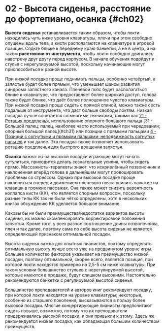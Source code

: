 # 02 - Высота сиденья, расстояние до фортепиано, осанка {#ch02}

**Высота сиденья** устанавливается таким образом, чтобы локти находились чуть ниже уровня клавиатуры, плечи при этом свободно опущены вдоль тела, а кисти располагаются на клавиатуре в игровой позиции. Сядьте ближе к переднему краю банкетки, а не в центр, и на таком **расстоянии от инструмента**, чтобы локти свободно двигались навстречу друг другу перед корпусом. В начале обучения подойдут и стулья с нерегулируемой высотой, поскольку начинающие могут приспособиться к разной высоте.

При низкой посадке проще поднимать пальцы, особенно четвёртый, а запястье будет более прямым, что уменьшает шансы развития синдрома запястного канала. Плечевой пояс будет располагаться ближе к клавиатуре, что предоставляет более широкий доступ, голова также будет ближе, что даёт более полноценное чувство клавиатуры. При низкой посадке проще сидеть с прямой спиной, можно также сесть подальше от инструмента, что даст больше свободы локтям. Низкая посадка лучше сочетается со многими техниками, такими как [21 - Ротация предплечья](#ch21), использование опорного большого пальца [31 - Большой палец; палец, наиболее часто используемый при чередовании; опорный большой палец]{#ch31} или позиции с прямыми пальцами [4 - Позиции с согнутыми и прямыми пальцами; неподвижность согнутых пальцев](#ch04) и так далее. Эта посадка также позволяет использовать ротацию предплечья для быстрого вращения запястья.

**Осанка** важна: из-за высокой посадки играющие могут начать сутулиться, приходится делать сознательные усилия, чтобы сидеть прямо. Массажисты-терапевты знают, что искривлённый позвоночник и наклоненная вперёд голова в дальнейшем могут провоцировать проблемы со стрессом. Однако при высокой посадке проще наклониться вперед и движением плечевого пояса усилить нажатие на клавиши в громких пассажах. Она также может снизить вероятность коллапса кисти (КК), что является спорным вопросом, поскольку разные типы КК так не были чётко определены, хотя в нескольких книгах обсуждению КК уделяется большое внимание.

Каковы бы ни были преимущества/недостатки вариантов высоты сиденья, их можно скомпенсировать корректировкой положения запястья. Кроме того, у всех разное соотношение длины позвоночника, плеч и так далее, поэтому сама по себе высота сиденья не является определяющей признаком оптимальной посадки.

Высота сиденья важна для опытных пианистов, поэтому определять оптимальную высоту лучше всего уже на продвинутом уровне игры. Большее количество факторов указывает на преимущество низкой посадки, поэтому оптимальной, скорее всего, является позиция, при которой локти находятся примерно на 2,5-5 см ниже клавиатуры. При таком условии большинство стульев с нерегулируемой высотой, которые имеются в продаже, будут слишком высокими. Настоятельно рекомендуются банкетки с регулируемой высотой сиденья.

Большинство преподавателей и авторов книг рекомендуют посадку, при которой локти находятся на уровне клавиатуры; некоторые, особенно из старшего поколения, высказываются в пользу более высокой посадки. Многие концертирующие пианисты предпочитают сидеть повыше, возможно, потому что их преподаватели придерживались высокой посадки, и они привыкли к этому. Здесь же рекомендуется низкая посадка, как обладающая большим количеством преимуществ.
